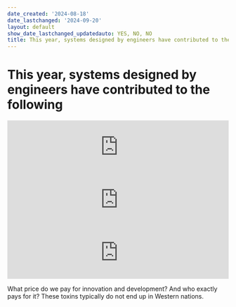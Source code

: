 ```yaml
---
date_created: '2024-08-18'
date_lastchanged: '2024-09-20'
layout: default
show_date_lastchanged_updatedauto: YES, NO, NO
title: This year, systems designed by engineers have contributed to the following
---
```


# This year, systems designed by engineers have contributed to the following

<iframe title='Tons of electronic waste thrown out this month' src='https://www.theworldcounts.com/embeds/counters/18?background_color=transparent&color=black&font_family=%22Helvetica+Neue%22%2C+Arial%2C+sans-serif&font_size=14' style='border: none' height='120' width="100%"></iframe>

<iframe title='Tons of toxic waste produced from gold mining' src='https://www.theworldcounts.com/embeds/counters/26?background_color=transparent&color=black&font_family=%22Helvetica+Neue%22%2C+Arial%2C+sans-serif&font_size=14' style='border: none' height='120' width='100%'></iframe>

<iframe title='Tons of wastewater from steel mining' src='https://www.theworldcounts.com/embeds/counters/58?background_color=transparent&color=black&font_family=%22Helvetica+Neue%22%2C+Arial%2C+sans-serif&font_size=14' style='border: none' height='120' width='100%'></iframe>



What price do we pay for innovation and development? And who exactly pays for it? These toxins typically do not end up in Western nations.